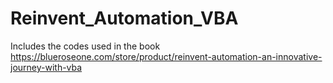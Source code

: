 # Reinvent_Automation_VBA
Includes the codes used in the book
https://blueroseone.com/store/product/reinvent-automation-an-innovative-journey-with-vba
